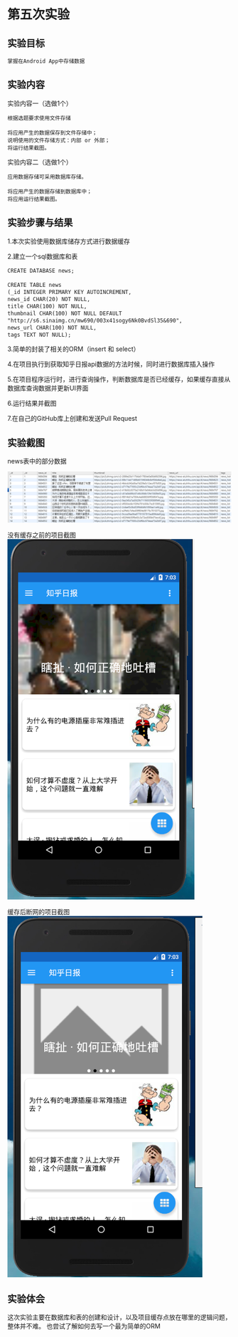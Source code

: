 # 第五次实验
## 实验目标

    掌握在Android App中存储数据

## 实验内容
实验内容一（选做1个）

    根据选题要求使用文件存储

    将应用产生的数据保存到文件存储中；
    说明使用的文件存储方式：内部 or 外部；
    将运行结果截图。

实验内容二（选做1个）

    应用数据存储可采用数据库存储。

    将应用产生的数据存储到数据库中；
    将应用运行结果截图。

## 实验步骤与结果

1.本次实验使用数据库储存方式进行数据缓存

2.建立一个sql数据库和表
```
CREATE DATABASE news;

CREATE TABLE news
(_id INTEGER PRIMARY KEY AUTOINCREMENT,
news_id CHAR(20) NOT NULL,
title CHAR(100) NOT NULL,
thumbnail CHAR(100) NOT NULL DEFAULT "http://s6.sinaimg.cn/mw690/003x41sogy6Nk0BvdSl35&690", 
news_url CHAR(100) NOT NULL,
tags TEXT NOT NULL);

```

3.简单的封装了相关的ORM（insert 和 select）

4.在项目执行到获取知乎日报api数据的方法时候，同时进行数据库插入操作

5.在项目程序运行时，进行查询操作，判断数据库是否已经缓存，如果缓存直接从数据库查询数据并更新UI界面

6.运行结果并截图

7.在自己的GitHub库上创建和发送Pull Request

## 实验截图

news表中的部分数据

![image](https://raw.githubusercontent.com/0r2dev/android-labs-2018/master/soft1606081301318/screenshot5_1.png)

没有缓存之前的项目截图
![image](https://raw.githubusercontent.com/0r2dev/android-labs-2018/master/soft1606081301318/screenshot5_2.png)

缓存后断网的项目截图
![image](https://raw.githubusercontent.com/0r2dev/android-labs-2018/master/soft1606081301318/screenshot5_3.png)

## 实验体会
   
  这次实验主要在数据库和表的创建和设计，以及项目缓存点放在哪里的逻辑问题，整体并不难。 也尝试了解如何去写一个最为简单的ORM